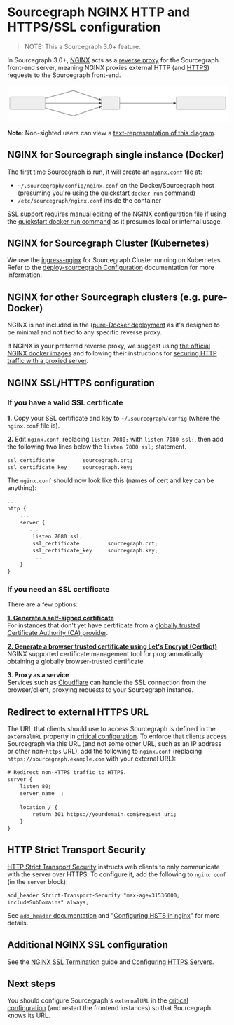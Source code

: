 # Sourcegraph NGINX HTTP and HTTPS/SSL configuration

> NOTE: This a Sourcegraph 3.0+ feature.

In Sourcegraph 3.0+, [NGINX](https://www.nginx.com/resources/glossary/nginx/) acts as a [reverse proxy](https://docs.nginx.com/nginx/admin-guide/web-server/reverse-proxy/) for the Sourcegraph front-end server, meaning NGINX proxies external HTTP (and [HTTPS](#nginx-ssl-https-configuration)) requests to the Sourcegraph front-end.

![NGINX and Sourcegraph architecture](img/sourcegraph-nginx.svg)

**Note**: Non-sighted users can view a [text-representation of this diagram](sourcegraph-nginx-mermaid.md).

## NGINX for Sourcegraph single instance (Docker)

<!-- TODO(ryan): Change heading to ## The default `nginx.conf` file and how to extend/override default configuration and add section
on how to extend NGINX configuration without (in most cases), editing the `nginx.conf` file. -->

The first time Sourcegraph is run, it will create an [`nginx.conf`](https://github.com/sourcegraph/sourcegraph/blob/master/cmd/server/shared/assets/nginx.conf) file at:

- `~/.sourcegraph/config/nginx.conf` on the Docker/Sourcegraph host (presuming you're using the [quickstart `docker run` command](../index.md#quickstart))
- `/etc/sourcegraph/nginx.conf` inside the container

[SSL support requires manual editing](#nginx-ssl-https-configuration) of the NGINX configuration file if using the [quickstart docker run command](../index.md#quickstart) as it presumes local or internal usage.

## NGINX for Sourcegraph Cluster (Kubernetes)

We use the [ingress-nginx](https://kubernetes.github.io/ingress-nginx/) for Sourcegraph Cluster running on Kubernetes. Refer to the [deploy-sourcegraph Configuration](https://github.com/sourcegraph/deploy-sourcegraph/blob/master/docs/configure.md) documentation for more information.

## NGINX for other Sourcegraph clusters (e.g. pure-Docker)

NGINX is not included in the ([pure-Docker deployment](https://github.com/sourcegraph/deploy-sourcegraph-docker) as it's designed to be minimal and not tied to any specific reverse proxy.

If NGINX is your preferred reverse proxy, we suggest using [the official NGINX docker images](https://hub.docker.com/_/nginx) and following their instructions for [securing HTTP traffic with a proxied server](https://docs.nginx.com/nginx/admin-guide/security-controls/securing-http-traffic-upstream/).

## NGINX SSL/HTTPS configuration

### If you have a valid SSL certificate

**1.** Copy your SSL certificate and key to `~/.sourcegraph/config` (where the `nginx.conf` file is).

**2.** Edit `nginx.conf`, replacing `listen 7080;` with `listen 7080 ssl;`, then add the following two lines below the `listen 7080 ssl;` statement.

```nginx
ssl_certificate         sourcegraph.crt;
ssl_certificate_key     sourcegraph.key;
```

The `nginx.conf` should now look like this (names of cert and key can be anything):

```nginx
...
http {
    ...
    server {
       ...
        listen 7080 ssl;
        ssl_certificate         sourcegraph.crt;
        ssl_certificate_key     sourcegraph.key;
        ...
    }
}
```

### If you need an SSL certificate

There are a few options:

**[1. Generate a self-signed certificate](ssl_https_self_signed_cert_nginx.md)**<br />
For instances that don't yet have certificate from a [globally trusted Certificate Authority (CA) provider](https://en.wikipedia.org/wiki/Certificate_authority#Providers).

**[2. Generate a browser trusted certificate using Let's Encrypt (Certbot)](https://certbot.eff.org/)**<br />
NGINX supported certificate management tool for programmatically obtaining a globally browser-trusted certificate.

**3. Proxy as a service**<br />
Services such as [Cloudflare](https://www.cloudflare.com/ssl/) can handle the SSL connection from the browser/client, proxying requests to your Sourcegraph instance.

## Redirect to external HTTPS URL

The URL that clients should use to access Sourcegraph is defined in the `externalURL` property in [critical configuration](config/critical_config.md). To enforce that clients access Sourcegraph via this URL (and not some other URL, such as an IP address or other non-`https` URL), add the following to `nginx.conf` (replacing `https://sourcegraph.example.com` with your external URL):

``` nginx
# Redirect non-HTTPS traffic to HTTPS.
server {
    listen 80;
    server_name _;

    location / {
        return 301 https://yourdomain.com$request_uri;
    }
}
```

## HTTP Strict Transport Security

[HTTP Strict Transport Security](https://en.wikipedia.org/wiki/HTTP_Strict_Transport_Security) instructs web clients to only communicate with the server over HTTPS. To configure it, add the following to `nginx.conf` (in the `server` block):

``` nginx
add_header Strict-Transport-Security "max-age=31536000; includeSubDomains" always;
```

See [`add_header` documentation](https://nginx.org/en/docs/http/ngx_http_headers_module.html#add_header) and "[Configuring HSTS in nginx](https://www.nginx.com/blog/http-strict-transport-security-hsts-and-nginx/)" for more details.

## Additional NGINX SSL configuration

See the [NGINX SSL Termination](https://docs.nginx.com/nginx/admin-guide/security-controls/terminating-ssl-http/) guide and [Configuring HTTPS Servers](https://nginx.org/en/docs/http/configuring_https_servers.html).

## Next steps

You should configure Sourcegraph's `externalURL` in the [critical configuration](config/critical_config.md) (and restart the frontend instances) so that Sourcegraph knows its URL.
